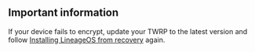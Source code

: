 ## Important information

If your device fails to encrypt, update your TWRP to the latest version and follow [Installing LineageOS from recovery](https://wiki.lineageos.org/devices/a5y17lte/install#installing-lineageos-from-recovery) again.
